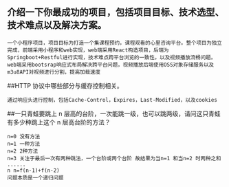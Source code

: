 ## 介绍一下你最成功的项目，包括项目目标、技术选型、技术难点以及解决方案。
```
一个小程序项目，项目目标为打造一个集课程预约，课程观看的心里咨询平台。整个项目为独立完成，前端采用小程序和web实现，web端采用React构造项目，后端为Springboot+Restful进行实现，技术难点跨平台浏览的一致性。以及视频播放流畅问题。web端采用bootsrap响应式布局解决跨平台问题，视频播放后端使用OSS对象存储服务以及m3u8API对视频进行分割，提高加载速度
```
##HTTP 协议中哪些部分与缓存控制相关。
```
通过响应头进行控制，包括Cache-Control，Expires，Last-Modified，以及cookies
```
##一只青蛙要跳上 n 层高的台阶，一次能跳一级，也可以跳两级，请问这只青蛙有多少种跳上这个 n 层高台阶的方法？
```
n=0 没有方法
n=1 一种方法
n=2 2种方法
n=3 关注于最后一次有两种跳法，一个台阶或两个台阶 故结果为当n=1 和当n=2 时两种之和
......
n n=f(n-1)+f(n-2)
问题本质是一个递归问题
```
